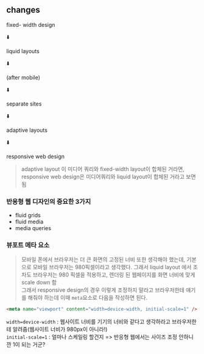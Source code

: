 ## changes

fixed- width design

⬇️

liquid layouts

⬇️

(after mobile)

⬇️

separate sites

⬇️

adaptive layouts

⬇️

responsive web design

> adaptive layout 이 미디어 쿼리와 fixed-width layout이 합체된 거라면, responsive web design은 미디어쿼리와 liquid layout이 합체된 거라고 보면 됨

### 반응형 웹 디자인의 중요한 3가지

- fluid grids
- fluid media
- media queries

### 뷰포트 메타 요소

> 모바일 폰에서 브라우저는 더 큰 화면의 고정된 너비 또한 생각해야 했는데, 기본으로 모바일 브라우저는 980픽셀이라고 생각했다. 그래서 liquid layout 에서 조차도 브라우저는 980 픽셀을 적용하고, 렌더링 된 웹페이지를 화면 너비에 맞게 scale down 함\
> 그래서 responsive design의 경우 이렇게 조정하지 말라고 브라우저한테 얘기를 해줘야 하는데 이때 `meta`요소로 다음을 작성하면 된다.

```html
<meta name="viewport" content="width=device-width, initial-scale=1" />
```

`width=device-width` : 웹사이트 너비를 기기의 너비와 같다고 생각하라고 브라우저한테 알려줌(웹사이트 너비가 980px이 아니라!)\
`initial-scale=1` : 얼마나 스케일링 할건지 => 반응형 웹에서는 사이즈 조정 안하니깐 1이 되는 거군?

